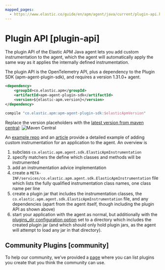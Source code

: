 ```yaml
---
mapped_pages:
  - https://www.elastic.co/guide/en/apm/agent/java/current/plugin-api.html
---
```


# Plugin API [plugin-api]

The plugin API of the Elastic APM Java agent lets you add custom instrumentation to the agent, which the agent will automatically apply the same way as it applies the internally defined instrumentation.

The plugin API is the OpenTelemetry API, plus a dependency to the Plugin SDK (apm-agent-plugin-sdk), and requires a version 1.31.0+ agent.

```xml
<dependency>
    <groupId>co.elastic.apm</groupId>
    <artifactId>apm-agent-plugin-sdk</artifactId>
    <version>${elastic-apm.version}</version>
</dependency>
```

```groovy
compile "co.elastic.apm:apm-agent-plugin-sdk:$elasticApmVersion"
```

Replace the version placeholders with the [latest version from maven central](https://mvnrepository.com/artifact/co.elastic.apm/apm-agent-api/latest): ![Maven Central](https://img.shields.io/maven-central/v/co.elastic.apm/apm-agent-api.svg "")

An [example repo](https://github.com/elastic/apm-agent-java-plugin-example) and an [article](https://www.elastic.co/blog/create-your-own-instrumentation-with-the-java-agent-plugin) provide a detailed example of adding custom instrumentation for an application to the agent. An overview is

1. subclass `co.elastic.apm.agent.sdk.ElasticApmInstrumentation`
2. specify matchers the define which classes and methods will be instrumented
3. add an instrumentation advice implementation
4. create a `META-INF/services/co.elastic.apm.agent.sdk.ElasticApmInstrumentation` file which lists the fully qualified instrumentation class names, one class name per line
5. create a plugin jar that includes the instrumentation classes, the `co.elastic.apm.agent.sdk.ElasticApmInstrumentation` file, and any dependencies (apart from the agent itself, though including the plugin API as shown above)
6. start your application with the agent as normal, but additionally with the [plugins_dir configuration option](/reference/config-core.md#config-plugins-dir) set to a directory which includes the created plugin jar (and which should only hold plugin jars, as the agent will attempt to load any jar in that directory).


## Community Plugins [community]

To help our community, we’ve provided a [page](/reference/community-plugins.md) where you can list plugins you create that you think the community can use.

